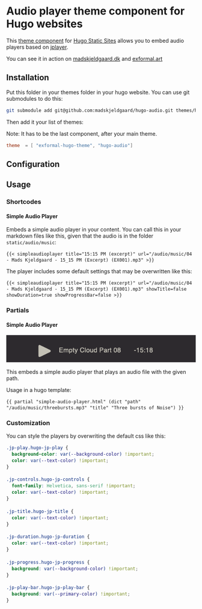 # Audio player theme component for Hugo websites

This [theme component](https://gohugo.io/hugo-modules/theme-components/#readout) for [Hugo Static Sites](https://gohugo.io/) allows you to embed audio players based on [jplayer](https://jplayer.org/).

You can see it in action on [madskjeldgaard.dk](https://madskjeldgaard.dk) and [exformal.art](https://exformal.art)

## Installation

Put this folder in your themes folder in your hugo website. You can use git submodules to do this:

```bash
git submodule add git@github.com:madskjeldgaard/hugo-audio.git themes/hugo-audio
```

Then add it your list of themes:

Note: It has to be the last component, after your main theme.

```toml
theme  = [ "exformal-hugo-theme", "hugo-audio"]
```  

## Configuration

## Usage

### Shortcodes

#### Simple Audio Player

Embeds a simple audio player in your content. You can call this in your markdown files like this, given that the audio is in the folder `static/audio/music`:
 
```
{{< simpleaudioplayer title="15:15 PM (excerpt)" url="/audio/music/04 - Mads Kjeldgaard - 15_15 PM (Excerpt) (EX001).mp3" >}}
```

The player includes some default settings that may be overwritten like this:

```
{{< simpleaudioplayer title="15:15 PM (excerpt)" url="/audio/music/04 - Mads Kjeldgaard - 15_15 PM (Excerpt) (EX001).mp3" showTitle=false showDuration=true showProgressBar=false >}}
```

### Partials

#### Simple Audio Player

![readme-assets/simple-audio-player.png](readme-assets/simple-audio-player.png) 

This embeds a simple audio player that plays an audio file with the given path.

Usage in a hugo template:

```hugohtml 
{{ partial "simple-audio-player.html" (dict "path" "/audio/music/threebursts.mp3" "title" "Three bursts of Noise") }}
```
### Customization

You can style the players by overwriting the default css like this:
```css
.jp-play.hugo-jp-play {
  background-color: var(--background-color) !important;
  color: var(--text-color) !important;
}

.jp-controls.hugo-jp-controls {
  font-family: Helvetica, sans-serif !important;
  color: var(--text-color) !important;
}

.jp-title.hugo-jp-title {
  color: var(--text-color) !important;
}

.jp-duration.hugo-jp-duration {
  color: var(--text-color) !important;
}

.jp-progress.hugo-jp-progress {
  background: var(--background-color) !important;
}

.jp-play-bar.hugo-jp-play-bar {
  background: var(--primary-color) !important;
}
```
